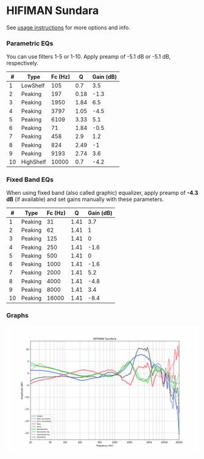 # HIFIMAN Sundara
See [usage instructions](https://github.com/jaakkopasanen/AutoEq#usage) for more options and info.

### Parametric EQs
You can use filters 1-5 or 1-10. Apply preamp of -5.1 dB or -5.1 dB, respectively.

|   # | Type      |   Fc (Hz) |    Q |   Gain (dB) |
|-----|-----------|-----------|------|-------------|
|   1 | LowShelf  |       105 | 0.7  |         3.5 |
|   2 | Peaking   |       197 | 0.18 |        -1.3 |
|   3 | Peaking   |      1950 | 1.84 |         6.5 |
|   4 | Peaking   |      3797 | 1.05 |        -4.5 |
|   5 | Peaking   |      6109 | 3.33 |         5.1 |
|   6 | Peaking   |        71 | 1.84 |        -0.5 |
|   7 | Peaking   |       458 | 2.9  |         1.2 |
|   8 | Peaking   |       824 | 2.49 |        -1   |
|   9 | Peaking   |      9193 | 2.74 |         3.6 |
|  10 | HighShelf |     10000 | 0.7  |        -4.2 |

### Fixed Band EQs
When using fixed band (also called graphic) equalizer, apply preamp of **-4.3 dB** (if available) and set gains manually with these parameters.

|   # | Type    |   Fc (Hz) |    Q |   Gain (dB) |
|-----|---------|-----------|------|-------------|
|   1 | Peaking |        31 | 1.41 |         3.7 |
|   2 | Peaking |        62 | 1.41 |         1   |
|   3 | Peaking |       125 | 1.41 |         0   |
|   4 | Peaking |       250 | 1.41 |        -1.6 |
|   5 | Peaking |       500 | 1.41 |         0   |
|   6 | Peaking |      1000 | 1.41 |        -1.6 |
|   7 | Peaking |      2000 | 1.41 |         5.2 |
|   8 | Peaking |      4000 | 1.41 |        -4.8 |
|   9 | Peaking |      8000 | 1.41 |         3.4 |
|  10 | Peaking |     16000 | 1.41 |        -8.4 |

### Graphs
![](./HIFIMAN%20Sundara.png)
